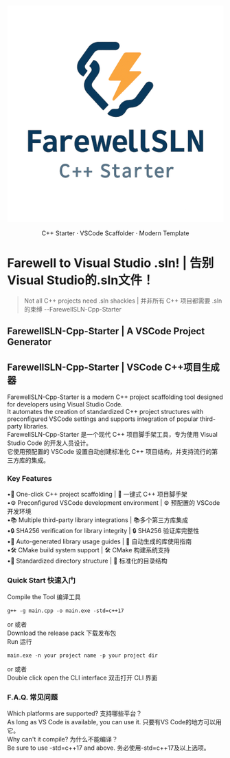 <p align="center">
  <img src="LOGO.png" alt="FarewellSLN Logo" width="512"/>
</p>

<p align="center">
  C++ Starter · VSCode Scaffolder · Modern Template
</p>

# Farewell to Visual Studio .sln! | 告别 Visual Studio的.sln文件！ 
>Not all C++ projects need .sln shackles | 并非所有 C++ 项目都需要 .sln 的束缚         --FarewellSLN-Cpp-Starter  
## FarewellSLN-Cpp-Starter | A VSCode Project Generator
## FarewellSLN-Cpp-Starter | VSCode C++项目生成器
FarewellSLN-Cpp-Starter is a modern C++ project scaffolding tool designed for developers using Visual Studio Code.   
It automates the creation of standardized C++ project structures with preconfigured VSCode settings and supports integration of popular third-party libraries.  
FarewellSLN-Cpp-Starter 是一个现代 C++ 项目脚手架工具，专为使用 Visual Studio Code 的开发人员设计。  
它使用预配置的 VSCode 设置自动创建标准化 C++ 项目结构，并支持流行的第三方库的集成。
### Key Features  
•🚀 ​​One-click C++ project scaffolding​​​ | 🚀 ​​一键式 C++ 项目脚手架​​  
•⚙️ ​​Preconfigured VSCode development environment​​​ | ⚙️ ​​预配置的 VSCode 开发环境​​  
•📚 ​​Multiple third-party library integrations​ | 📚 ​​多个第三方库集成​​  
•🔒 ​​SHA256 verification for library integrity​ | 🔒 ​​SHA256 验证库完整性​​  
•📝 ​​Auto-generated library usage guides​​ | 📝 ​​自动生成的库使用指南​​  
•🛠️ ​​CMake build system support​​​ | 🛠️ ​​CMake 构建系统支持​​  
•📁 ​​Standardized directory structure​ | 📁 ​​标准化的目录结构​
### Quick Start 快速入门  
Compile the Tool 编译工具  
```
g++ -g main.cpp -o main.exe -std=c++17
```
or 或者  
Download the release pack 下载发布包  
Run 运行  
```
main.exe -n your project name -p your project dir
```
or 或者  
Double click open the CLI interface 双击打开 CLI 界面  
### F.A.Q. 常见问题  
Which platforms are supported? 支持哪些平台？  
As long as VS Code is available, you can use it. 只要有VS Code的地方可以用它。  
Why can't it compile? 为什么不能编译？  
Be sure to use -std=c++17 and above. 务必使用-std=c++17及以上选项。  

